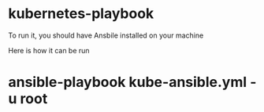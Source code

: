 # kubernetes-playbook
To run it, you should have Ansbile installed on your machine

Here is how it can be run

# ansible-playbook kube-ansible.yml -u root
